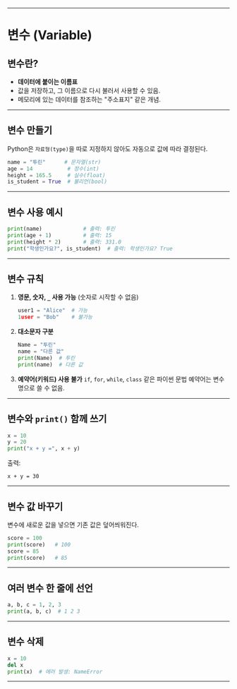 

---

# 변수 (Variable)

## 변수란?

* **데이터에 붙이는 이름표**
* 값을 저장하고, 그 이름으로 다시 불러서 사용할 수 있음.
* 메모리에 있는 데이터를 참조하는 "주소표지" 같은 개념.

---

## 변수 만들기

Python은 `자료형(type)`을 따로 지정하지 않아도 자동으로 값에 따라 결정된다.

```python
name = "투린"      # 문자열(str)
age = 14           # 정수(int)
height = 165.5     # 실수(float)
is_student = True  # 불리언(bool)
```

---

## 변수 사용 예시

```python
print(name)             # 출력: 투린
print(age + 1)          # 출력: 15
print(height * 2)       # 출력: 331.0
print("학생인가요?", is_student)  # 출력: 학생인가요? True
```

---

## 변수 규칙

1. **영문, 숫자, `_` 사용 가능**
   (숫자로 시작할 수 없음)

   ```python
   user1 = "Alice"  # 가능
   1user = "Bob"    # 불가능
   ```

2. **대소문자 구분**

   ```python
   Name = "투린"
   name = "다른 값"
   print(Name)  # 투린
   print(name)  # 다른 값
   ```

3. **예약어(키워드) 사용 불가**
   `if`, `for`, `while`, `class` 같은 파이썬 문법 예약어는 변수명으로 쓸 수 없음.

---

## 변수와 `print()` 함께 쓰기

```python
x = 10
y = 20
print("x + y =", x + y)
```

출력:

```
x + y = 30
```

---

## 변수 값 바꾸기

변수에 새로운 값을 넣으면 기존 값은 덮어씌워진다.

```python
score = 100
print(score)   # 100
score = 85
print(score)   # 85
```

---

## 여러 변수 한 줄에 선언

```python
a, b, c = 1, 2, 3
print(a, b, c)  # 1 2 3
```

---

## 변수 삭제

```python
x = 10
del x
print(x)  # 에러 발생: NameError
```

---

